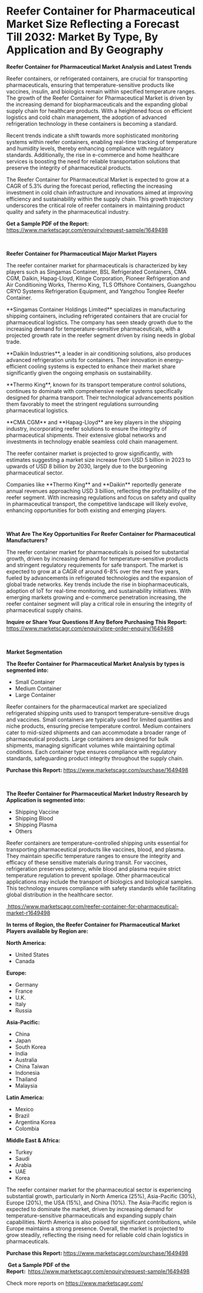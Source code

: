 <p><h1>Reefer Container for Pharmaceutical Market Size Reflecting a Forecast Till 2032: Market By Type, By Application and By Geography</h1></p><p><strong>Reefer Container for Pharmaceutical Market Analysis and Latest Trends</strong></p>
<p><p>Reefer containers, or refrigerated containers, are crucial for transporting pharmaceuticals, ensuring that temperature-sensitive products like vaccines, insulin, and biologics remain within specified temperature ranges. The growth of the Reefer Container for Pharmaceutical Market is driven by the increasing demand for biopharmaceuticals and the expanding global supply chain for healthcare products. With a heightened focus on efficient logistics and cold chain management, the adoption of advanced refrigeration technology in these containers is becoming a standard.</p><p>Recent trends indicate a shift towards more sophisticated monitoring systems within reefer containers, enabling real-time tracking of temperature and humidity levels, thereby enhancing compliance with regulatory standards. Additionally, the rise in e-commerce and home healthcare services is boosting the need for reliable transportation solutions that preserve the integrity of pharmaceutical products.</p><p>The Reefer Container for Pharmaceutical Market is expected to grow at a CAGR of 5.3% during the forecast period, reflecting the increasing investment in cold chain infrastructure and innovations aimed at improving efficiency and sustainability within the supply chain. This growth trajectory underscores the critical role of reefer containers in maintaining product quality and safety in the pharmaceutical industry.</p></p>
<p><strong>Get a Sample PDF of the Report:&nbsp;</strong> <a href="https://www.marketscagr.com/enquiry/request-sample/1649498?utm_campaign=2992&utm_medium=2&utm_source=Github&utm_content=ia&utm_term=26032025&utm_id=reefer-container-for-pharmaceutical">https://www.marketscagr.com/enquiry/request-sample/1649498</a></p>
<p>&nbsp;</p>
<p><strong>Reefer Container for Pharmaceutical Major Market Players</strong></p>
<p><p>The reefer container market for pharmaceuticals is characterized by key players such as Singamas Container, BSL Refrigerated Containers, CMA CGM, Daikin, Hapag-Lloyd, Klinge Corporation, Pioneer Refrigeration and Air Conditioning Works, Thermo King, TLS Offshore Containers, Guangzhou CRYO Systems Refrigeration Equipment, and Yangzhou Tonglee Reefer Container.</p><p>**Singamas Container Holdings Limited** specializes in manufacturing shipping containers, including refrigerated containers that are crucial for pharmaceutical logistics. The company has seen steady growth due to the increasing demand for temperature-sensitive pharmaceuticals, with a projected growth rate in the reefer segment driven by rising needs in global trade.</p><p>**Daikin Industries**, a leader in air conditioning solutions, also produces advanced refrigeration units for containers. Their innovation in energy-efficient cooling systems is expected to enhance their market share significantly given the ongoing emphasis on sustainability. </p><p>**Thermo King**, known for its transport temperature control solutions, continues to dominate with comprehensive reefer systems specifically designed for pharma transport. Their technological advancements position them favorably to meet the stringent regulations surrounding pharmaceutical logistics.</p><p>**CMA CGM** and **Hapag-Lloyd** are key players in the shipping industry, incorporating reefer solutions to ensure the integrity of pharmaceutical shipments. Their extensive global networks and investments in technology enable seamless cold chain management.</p><p>The reefer container market is projected to grow significantly, with estimates suggesting a market size increase from USD 5 billion in 2023 to upwards of USD 8 billion by 2030, largely due to the burgeoning pharmaceutical sector. </p><p>Companies like **Thermo King** and **Daikin** reportedly generate annual revenues approaching USD 3 billion, reflecting the profitability of the reefer segment. With increasing regulations and focus on safety and quality in pharmaceutical transport, the competitive landscape will likely evolve, enhancing opportunities for both existing and emerging players.</p></p>
<p>&nbsp;</p>
<p><strong>What Are The Key Opportunities For Reefer Container for Pharmaceutical Manufacturers?</strong></p>
<p><p>The reefer container market for pharmaceuticals is poised for substantial growth, driven by increasing demand for temperature-sensitive products and stringent regulatory requirements for safe transport. The market is expected to grow at a CAGR of around 6-8% over the next five years, fueled by advancements in refrigerated technologies and the expansion of global trade networks. Key trends include the rise in biopharmaceuticals, adoption of IoT for real-time monitoring, and sustainability initiatives. With emerging markets growing and e-commerce penetration increasing, the reefer container segment will play a critical role in ensuring the integrity of pharmaceutical supply chains.</p></p>
<p><strong>Inquire or Share Your Questions If Any Before Purchasing This Report:</strong> <a href="https://www.marketscagr.com/enquiry/pre-order-enquiry/1649498?utm_campaign=2992&utm_medium=2&utm_source=Github&utm_content=ia&utm_term=26032025&utm_id=reefer-container-for-pharmaceutical">https://www.marketscagr.com/enquiry/pre-order-enquiry/1649498</a></p>
<p>&nbsp;</p>
<p><strong>Market Segmentation</strong></p>
<p><strong>The Reefer Container for Pharmaceutical Market Analysis by types is segmented into:</strong></p>
<p><ul><li>Small Container</li><li>Medium Container</li><li>Large Container</li></ul></p>
<p><p>Reefer containers for the pharmaceutical market are specialized refrigerated shipping units used to transport temperature-sensitive drugs and vaccines. Small containers are typically used for limited quantities and niche products, ensuring precise temperature control. Medium containers cater to mid-sized shipments and can accommodate a broader range of pharmaceutical products. Large containers are designed for bulk shipments, managing significant volumes while maintaining optimal conditions. Each container type ensures compliance with regulatory standards, safeguarding product integrity throughout the supply chain.</p></p>
<p><strong>Purchase this Report:&nbsp;</strong><a href="https://www.marketscagr.com/purchase/1649498?utm_campaign=2992&utm_medium=2&utm_source=Github&utm_content=ia&utm_term=26032025&utm_id=reefer-container-for-pharmaceutical">https://www.marketscagr.com/purchase/1649498</a></p>
<p>&nbsp;</p>
<p><strong>The Reefer Container for Pharmaceutical Market Industry Research by Application is segmented into:</strong></p>
<p><ul><li>Shipping Vaccine</li><li>Shipping Blood</li><li>Shipping Plasma</li><li>Others</li></ul></p>
<p><p>Reefer containers are temperature-controlled shipping units essential for transporting pharmaceutical products like vaccines, blood, and plasma. They maintain specific temperature ranges to ensure the integrity and efficacy of these sensitive materials during transit. For vaccines, refrigeration preserves potency, while blood and plasma require strict temperature regulation to prevent spoilage. Other pharmaceutical applications may include the transport of biologics and biological samples. This technology ensures compliance with safety standards while facilitating global distribution in the healthcare sector.</p></p>
<p><a href="https://www.marketscagr.com/reefer-container-for-pharmaceutical-market-r1649498?utm_campaign=2992&utm_medium=2&utm_source=Github&utm_content=ia&utm_term=26032025&utm_id=reefer-container-for-pharmaceutical">&nbsp;https://www.marketscagr.com/reefer-container-for-pharmaceutical-market-r1649498</a></p>
<p><strong>In terms of Region, the Reefer Container for Pharmaceutical Market Players available by Region are:</strong></p>
<p>
    <p> <strong> North America: </strong>
        <ul>
            <li>United States</li>
            <li>Canada</li>
        </ul>
        </p> 
    <p> <strong> Europe: </strong>
        <ul>
            <li>Germany</li>
            <li>France</li>
            <li>U.K.</li>
            <li>Italy</li>
            <li>Russia</li>
        </ul>
        </p> 
    <p> <strong> Asia-Pacific: </strong>
        <ul>
            <li>China</li>
            <li>Japan</li>
            <li>South Korea</li>
            <li>India</li>
            <li>Australia</li>
            <li>China Taiwan</li>
            <li>Indonesia</li>
            <li>Thailand</li>
            <li>Malaysia</li>
        </ul>
        </p> 
    <p> <strong> Latin America: </strong>
        <ul>
            <li>Mexico</li>
            <li>Brazil</li>
            <li>Argentina Korea</li>
            <li>Colombia</li>
        </ul>
        </p> 
    <p> <strong> Middle East & Africa: </strong>
        <ul>
            <li>Turkey</li>
            <li>Saudi</li>
            <li>Arabia</li>
            <li>UAE</li>
            <li>Korea</li>
        </ul>
    </p>
    </p>
<p><p>The reefer container market for the pharmaceutical sector is experiencing substantial growth, particularly in North America (25%), Asia-Pacific (30%), Europe (20%), the USA (15%), and China (10%). The Asia-Pacific region is expected to dominate the market, driven by increasing demand for temperature-sensitive pharmaceuticals and expanding supply chain capabilities. North America is also poised for significant contributions, while Europe maintains a strong presence. Overall, the market is projected to grow steadily, reflecting the rising need for reliable cold chain logistics in pharmaceuticals.</p></p>
<p><strong>Purchase this Report: </strong><a href="https://www.marketscagr.com/purchase/1649498?utm_campaign=2992&utm_medium=2&utm_source=Github&utm_content=ia&utm_term=26032025&utm_id=reefer-container-for-pharmaceutical">https://www.marketscagr.com/purchase/1649498</a></p>
<p>&nbsp;<strong>Get a Sample PDF of the Report:&nbsp;&nbsp;</strong><a href="https://www.marketscagr.com/enquiry/request-sample/1649498?utm_campaign=2992&utm_medium=2&utm_source=Github&utm_content=ia&utm_term=26032025&utm_id=reefer-container-for-pharmaceutical">https://www.marketscagr.com/enquiry/request-sample/1649498</a></p>
<p><strong></strong></p>
<p>Check more reports on <a href="https://www.marketscagr.com/?utm_campaign=2992&utm_medium=2&utm_source=Github&utm_content=ia&utm_term=26032025&utm_id=reefer-container-for-pharmaceutical">https://www.marketscagr.com/</a></p>